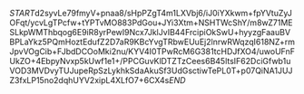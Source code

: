 $START$d2syvLe79fmyV+pnaa8/sHpPZgT4m1LXVbj6/iJ0iYXkwm+fpYVtuZyJOFqt/ycvLgTPcfw+tYPTvMO883PdGou+JYi3Xtm+NSHTWcShY/m8wZ71MESLkpWMThbqog6E9iR8yrPewI9Ncx7JklJvIB44FrcipiOkSwU+hyyzgFaauBVBPLaYkz5PQmHoztEdufZ2D7aR9KBcYvgTRbwEUuEj2lnrwRWqzqI618NZ+rmJpvVOgCib+FJbdDCOoMki2nu/KYV4I0TPwRcM6G381tcHDJfXO4/uwoUFnFUkZO+4EbpyNvxp5kUwf1e1+/PPCGuvKlDTZTzCees6B45ltsIF62DciGfwb1uVOD3MVDvyTUJupeRpSzLykhkSdaAkuSf3UdGsctiwTePL0T+p07QiNA1JUJZ3fxLP15no2dqhUYV2xipL4XLfO7+6CX4s$END$